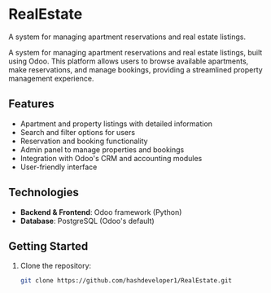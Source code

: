 # RealEstate
A system for managing apartment reservations and real estate listings.

A system for managing apartment reservations and real estate listings, built using Odoo. This platform allows users to browse available apartments, make reservations, and manage bookings, providing a streamlined property management experience.

## Features
- Apartment and property listings with detailed information
- Search and filter options for users
- Reservation and booking functionality
- Admin panel to manage properties and bookings
- Integration with Odoo's CRM and accounting modules
- User-friendly interface

## Technologies
- **Backend & Frontend**: Odoo framework (Python)
- **Database**: PostgreSQL (Odoo's default)

## Getting Started
1. Clone the repository:
   ```bash
   git clone https://github.com/hashdeveloper1/RealEstate.git

